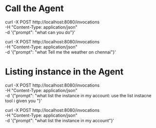 # Call the Agent 
curl -X POST http://localhost:8080/invocations \
-H "Content-Type: application/json" \
-d '{"prompt": "what can you do"}'

curl -X POST http://localhost:8080/invocations \
-H "Content-Type: application/json" \
-d '{"prompt": "what Tell me the weather on chennai"}'

# Listing instance in the Agent

curl -X POST http://localhost:8080/invocations \
-H "Content-Type: application/json" \
-d '{"prompt": "what list the instance in my account: use the list instacne tool i given you "}'


curl -X POST http://localhost:8080/invocations \
-H "Content-Type: application/json" \
-d '{"prompt": "what list the instance in my account"}'
